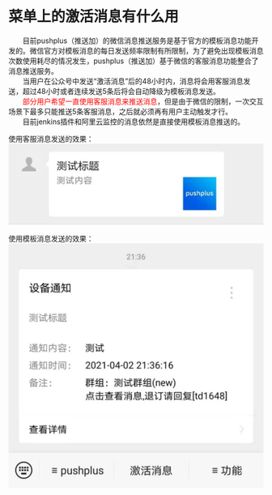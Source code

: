 # 菜单上的激活消息有什么用

&emsp;&emsp;目前pushplus（推送加）的微信消息推送服务是基于官方的模板消息功能开发的。微信官方对模板消息的每日发送频率限制有所限制，为了避免出现模板消息次数使用耗尽的情况发生，pushplus（推送加）基于微信的客服消息功能整合了消息推送服务。\
&emsp;&emsp;当用户在公众号中发送“激活消息”后的48小时内，消息将会用客服消息发送，超过48小时或者连续发送5条后将会自动降级为模板消息发送。\
&emsp;&emsp;<font color=#FF0000>部分用户希望一直使用客服消息来推送消息</font>，但是由于微信的限制，一次交互场景下最多只能推送5条客服消息，之后就必须再有用户主动触发才行。\
&emsp;&emsp;目前jenkins插件和阿里云监控的消息依然是直接使用模板消息推送的。

 
使用客服消息发送的效果：\
![](./images/6402.jpg)

使用模板消息发送的效果：\
![](./images/640.jpg)

